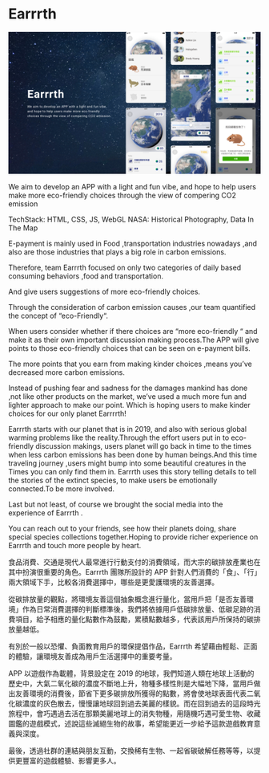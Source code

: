 # Earrrth

![Earrrth](https://github.com/HcwXd/Earrrth/blob/master/images/Project%20Image.png?raw=true)

We aim to develop an APP with a light and fun vibe, and hope to help users make more eco-friendly choices through the view of compering CO2 emission

TechStack: HTML, CSS, JS, WebGL
NASA: Historical Photography, Data In The Map

E-payment is mainly used in Food ,transportation industries nowadays ,and also are those industries that plays a big role in carbon emissions.

Therefore, team Earrrth focused on only two categories of daily based consuming behaviors ,food and transportation.

And give users suggestions of more eco-friendly choices.

Through the consideration of carbon emission causes ,our team quantified the concept of “eco-Friendly“.

When users consider whether if there choices are “more eco-friendly “ and make it as their own important discussion making process.The APP will give points to those eco-friendly choices that can be seen on e-payment bills.

The more points that you earn from making kinder choices ,means you’ve decreased more carbon emissions.

Instead of pushing fear and sadness for the damages mankind has done ,not like other products on the market, we’ve used a much more fun and lighter approach to make our point. Which is hoping users to make kinder choices for our only planet Earrrrth!

Earrrth starts with our planet that is in 2019, and also with serious global warming problems like the reality.Through the effort users put in to eco-friendly discussion makings, users planet will go back in time to the times when less carbon emissions has been done by human beings.And this time traveling journey ,users might bump into some beautiful creatures in the Times you can only find them in. Earrrth uses this story telling details to tell the stories of the extinct species, to make users be emotionally connected.To be more involved.

Last but not least, of course we brought the social media into the experience of Earrrth .

You can reach out to your friends, see how their planets doing, share special species collections together.Hoping to provide richer experience on Earrrth and touch more people by heart.

食品消費、交通是現代人最常進行行動支付的消費領域，而大宗的碳排放產業也在其中扮演很重要的角色。Earrrth 團隊所設計的 APP 針對人們消費的「食」、「行」兩大領域下手，比較各消費選擇中，哪些是更愛護環境的友善選擇。

從碳排放量的觀點，將環境友善這個抽象概念進行量化，當用戶把「是否友善環境」作為日常消費選擇的判斷標準後，我們將依據用戶低碳排放量、低碳足跡的消費項目，給予相應的量化點數作為鼓勵，累積點數越多，代表該用戶所保持的碳排放量越低。

有別於一般以恐懼、負面教育用戶的環保提倡作品，Earrrth 希望藉由輕鬆、正面的體驗，讓環境友善成為用戶生活選擇中的重要考量。

APP 以遊戲作為載體，背景設定在 2019 的地球，我們知道人類在地球上活動的歷史中，大氣二氧化碳的濃度不斷地上升，物種多樣性則是大幅地下降，當用戶做出友善環境的消費後，節省下更多碳排放所獲得的點數，將會使地球表面代表二氧化碳濃度的灰色散去，慢慢讓地球回到過去美麗的樣貌。而在回到過去的這段時光旅程中，會巧遇過去活在那顆美麗地球上的消失物種，用隨機巧遇可愛生物、收藏圖鑑的遊戲模式，述說這些滅絕生物的故事，希望能更近一步給予這款遊戲教育意義與深度。

最後，透過社群的連結與朋友互動，交換稀有生物、一起省碳破解任務等等，以提供更豐富的遊戲體驗、影響更多人。 